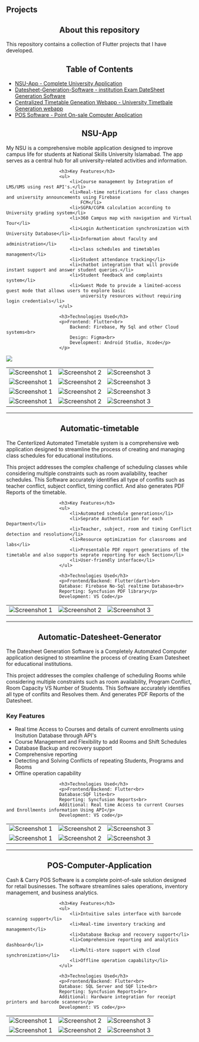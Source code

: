 ## Projects

<h2 align='center'>About this repository</h2>

<p>
  This repository contains a collection of Flutter projects that I have developed.
</p>

 
<h2 align='center'>Table of Contents</h2>

<ul>
  <li><a href="#NSU-App">NSU-App - Complete University Application</a></li>
  <li><a href="#Automatic-Datesheet-Generator">Datesheet-Generation-Software - institution Exam DateSheet Generation Software</a></li>
  <li><a href="#Automatic-timetable">Centralized Timetable Geneation Webapp - University Timetbale Generation webapp</a></li>
  <li><a href="#POS-Computer-Application">POS Software - Point On-sale Computer Application</a></li>
</ul>

  


<h2 align='center'>NSU-App</h2>

 <p>My NSU is a comprehensive mobile application designed to improve campus life for students at
                            National Skills University Islamabad. The app serves as a central hub for all
                            university-related
                            activities and information.</p>

                        <h3>Key Features</h3>
                        <ul>
                            <li>Course management by Integration of LMS/UMS using rest API's.</li>
                            <li>Real-time notifications for class changes and university announcements using Firebase
                                FCM</li>
                            <li>SGPA/CGPA calculation according to University grading system</li>
                            <li>360 Campus map with navigation and Virtual Tour</li>
                            <li>Login Authentication synchronization with University Database</li>
                            <li>Information about faculty and administration</li>
                            <li>class schedules and timetables management</li>
                            <li>Student attendance tracking</li>
                            <li>chatbot integration that will provide instant support and answer student queries.</li>
                            <li>Student feedback and complaints system</li>
                            <li>Guest Mode to provide a limited-access guest mode that allows users to explore basic
                                university resources without requiring login credentials</li>
                        </ul>

                        <h3>Technologies Used</h3>
                        <p>Frontend: Flutter<br>
                            Backend: Firebase, My Sql and other Cloud systems<br>
                            Design: Figma<br>
                            Development: Android Studio, Xcode</p>
                        </p>



<img src="images\NSU-App\gg.png">
 
||||
|--------------|--------------|--------------|
| ![Screenshot 1](images/NSU-App/app1.jpg) | ![Screenshot 2](images/NSU-App/app2.jpg) | ![Screenshot 3](images/NSU-App/app3.jpg) | 
| ![Screenshot 1](images/NSU-App/app4.jpg) | ![Screenshot 2](images/NSU-App/app5.jpg) | ![Screenshot 3](images/NSU-App/app6.jpg) | 
| ![Screenshot 1](images/NSU-App/app7.jpg) | ![Screenshot 2](images/NSU-App/app8.jpg) | ![Screenshot 3](images/NSU-App/app9.jpg) | 
| ![Screenshot 1](images/NSU-App/app10.jpg) | ![Screenshot 2](images/NSU-App/app11.jpg) | ![Screenshot 3](images/NSU-App/app12.jpg) | 
<hr>
<h2 align='center'>Automatic-timetable</h2>
<p>
<p>The Centerlized Automated Timetable system is a comprehensive web application designed to streamline the process of
                             creating and managing class schedules for educational institutions.</p>
                        <p>This project addresses the complex challenge of scheduling classes while considering multiple constraints such as room 
                            availability, teacher schedules. This Software accurately identifies all type of conflits such as teacher conflict, subject conflict, timing conflict.
                            And also generates PDF Reports of the timetable.
                        </p>
                        
                        <h3>Key Features</h3>
                        <ul>
                            <li>Automated schedule generations</li>
                            <li>Seprate Authentication for each Department</li>
                            <li>Teacher, subject, room and timing Conflict detection and resolution</li>
                            <li>Resource optimization for classrooms and labs</li>
                            <li>Presentable PDF report generations of the timetable and also supports seprate reporting for each Section</li>
                            <li>User-friendly interface</li>
                        </ul>
                        
                        <h3>Technologies Used</h3>
                        <p>Frontend/Backend: Flutter(dart)<br>
                        Database: Firebase No-Sql realtime Database<br>
                        Reporting: Syncfusion PDF library</p>
                        Development: VS Code</p>
<!-- <img src="images\tt\banner.jpg"> -->

|                                         |                                         |                                         |
| --------------------------------------- | --------------------------------------- | --------------------------------------- |
| ![Screenshot 1](<images/timetable/tt1.png>) | ![Screenshot 2](<images/timetable/tt2.png>) | ![Screenshot 3](<images/timetable/tt3.png>) |

<hr>
<h2 align='center'>Automatic-Datesheet-Generator</h2>
<p>
<p>The Datesheet Generation Software is a Completely Automated Computer application designed to streamline the process of
                             creating Exam Datesheet for educational institutions.</p>
                        <p>This project addresses the complex challenge of scheduling Rooms while considering multiple constraints such as room 
                            availability, Program Conflict, Room Capacity VS Number of Students. This Software accurately identifies all type of conflits and Resolves them.
                            And generates PDF Reports of the Datesheet.
                        </p>
                        <h3>Key Features</h3>
                        <ul>
                            <li>Real time Access to Courses and details of current enrollments using Insitution Database through API's</li>
                            <li>Course Management and Flexibility to add Rooms and Shift Schedules</li>
                            <li>Database Backup and recovery support</li>
                            <li>Comprehensive reporting</li>
                            <li>Detecting and Solving Conflicts of repeating Students, Programs and Rooms </li>
                            <li>Offline operation capability</li>
                        </ul>
                        
                        <h3>Technologies Used</h3>
                        <p>Frontend/Backend: Flutter<br>
                        Database:SQF lite<br>
                        Reporting: Syncfusion Reports<br>
                        Additional: Real time Access to current Courses and Enrollments information Using API</p>
                        Development: VS code</p>

||||
|--------------|--------------|--------------|
| ![Screenshot 1](images/datesheet/d1.png) | ![Screenshot 2](images/datesheet/d2.png) | ![Screenshot 3](images/datesheet/d3.png) | 
| ![Screenshot 1](images/datesheet/d4.png) | ![Screenshot 2](images/datesheet/d5.png) | ![Screenshot 3](images/datesheet/d6.png) |

<hr>
<h2 align='center'>POS-Computer-Application</h2>
<p>Cash & Carry POS Software is a complete point-of-sale solution designed for retail businesses. The software streamlines sales operations, inventory management, and business analytics.</p>
                        
                        <h3>Key Features</h3>
                        <ul>
                            <li>Intuitive sales interface with barcode scanning support</li>
                            <li>Real-time inventory tracking and management</li>
                            <li>Database Backup and recovery support</li>
                            <li>Comprehensive reporting and analytics dashboard</li>
                            <li>Multi-store support with cloud synchronization</li>
                            <li>Offline operation capability</li>
                        </ul>
                        
                        <h3>Technologies Used</h3>
                        <p>Frontend/Backend: Flutter<br>
                        Database: SQL Server and SQF lite<br>
                        Reporting: Syncfusion Reports<br>
                        Additional: Hardware integration for receipt printers and barcode scanners</p>
                        Development: VS code</p>>

 
||||
|--------------|--------------|--------------|
| ![Screenshot 1](images/POS-Software/s1.png) | ![Screenshot 2](images/POS-Software/s2.png) | ![Screenshot 3](images/POS-Software/s3.png) | 
| ![Screenshot 1](images/POS-Software/s4.png) | ![Screenshot 2](images/POS-Software/s5.png) | ![Screenshot 3](images/POS-Software/s6.png) |
